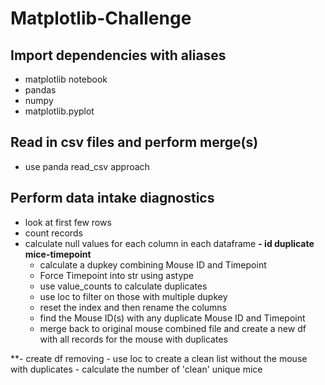 # Matplotlib-Challenge

## Import dependencies with aliases
- matplotlib notebook
- pandas
- numpy
- matplotlib.pyplot

## Read in csv files and perform merge(s)
- use panda read_csv approach

## Perform data intake diagnostics
- look at first few rows
- count records
- calculate null values for each column in each dataframe
**- id duplicate mice-timepoint**
    - calculate a dupkey combining Mouse ID and Timepoint
    - Force Timepoint into str using astype
    - use value_counts to calculate duplicates
    - use loc to filter on those with multiple dupkey
    - reset the index and then rename the columns
    - find the Mouse ID(s) with any duplicate Mouse ID and Timepoint
    - merge back to original mouse combined file and create a new df with all records for the mouse with duplicates
    
**- create df removing
    - use loc to create a clean list without the mouse with duplicates
    - calculate the number of 'clean' unique mice


